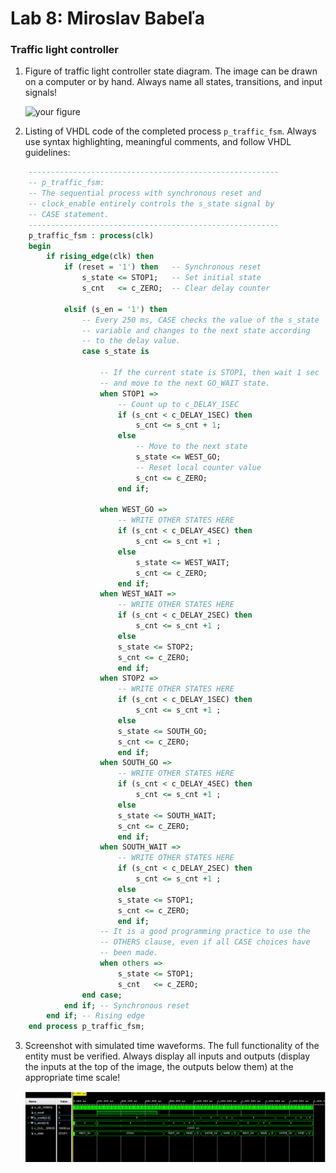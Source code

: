 # Lab 8: Miroslav Babeľa

### Traffic light controller

1. Figure of traffic light controller state diagram. The image can be drawn on a computer or by hand. Always name all states, transitions, and input signals!

   ![your figure]()

2. Listing of VHDL code of the completed process `p_traffic_fsm`. Always use syntax highlighting, meaningful comments, and follow VHDL guidelines:

```vhdl
    --------------------------------------------------------
    -- p_traffic_fsm:
    -- The sequential process with synchronous reset and 
    -- clock_enable entirely controls the s_state signal by 
    -- CASE statement.
    --------------------------------------------------------
    p_traffic_fsm : process(clk)
    begin
        if rising_edge(clk) then
            if (reset = '1') then   -- Synchronous reset
                s_state <= STOP1;   -- Set initial state
                s_cnt   <= c_ZERO;  -- Clear delay counter

            elsif (s_en = '1') then
                -- Every 250 ms, CASE checks the value of the s_state 
                -- variable and changes to the next state according 
                -- to the delay value.
                case s_state is

                    -- If the current state is STOP1, then wait 1 sec
                    -- and move to the next GO_WAIT state.
                    when STOP1 =>
                        -- Count up to c_DELAY_1SEC
                        if (s_cnt < c_DELAY_1SEC) then
                            s_cnt <= s_cnt + 1;
                        else
                            -- Move to the next state
                            s_state <= WEST_GO;
                            -- Reset local counter value
                            s_cnt <= c_ZERO;
                        end if;

                    when WEST_GO =>
                        -- WRITE OTHER STATES HERE
                        if (s_cnt < c_DELAY_4SEC) then
                            s_cnt <= s_cnt +1 ;
                        else
                            s_state <= WEST_WAIT;
                            s_cnt <= c_ZERO;
                        end if;
                    when WEST_WAIT =>
                        -- WRITE OTHER STATES HERE
                        if (s_cnt < c_DELAY_2SEC) then
                            s_cnt <= s_cnt +1 ;
                        else
                        s_state <= STOP2;
                        s_cnt <= c_ZERO;
                        end if;
                    when STOP2 =>
                        -- WRITE OTHER STATES HERE
                        if (s_cnt < c_DELAY_1SEC) then
                            s_cnt <= s_cnt +1 ;
                        else
                        s_state <= SOUTH_GO;
                        s_cnt <= c_ZERO;
                        end if;
                    when SOUTH_GO =>
                        -- WRITE OTHER STATES HERE
                        if (s_cnt < c_DELAY_4SEC) then
                            s_cnt <= s_cnt +1 ;
                        else
                        s_state <= SOUTH_WAIT;
                        s_cnt <= c_ZERO;
                        end if;
                    when SOUTH_WAIT =>
                        -- WRITE OTHER STATES HERE
                        if (s_cnt < c_DELAY_2SEC) then
                            s_cnt <= s_cnt +1 ;
                        else
                        s_state <= STOP1;
                        s_cnt <= c_ZERO;
                        end if;
                    -- It is a good programming practice to use the 
                    -- OTHERS clause, even if all CASE choices have 
                    -- been made.
                    when others =>
                        s_state <= STOP1;
                        s_cnt   <= c_ZERO;
                end case;
            end if; -- Synchronous reset
        end if; -- Rising edge
    end process p_traffic_fsm;
```

3. Screenshot with simulated time waveforms. The full functionality of the entity must be verified. Always display all inputs and outputs (display the inputs at the top of the image, the outputs below them) at the appropriate time scale!

   ![your figure](tlc.png)